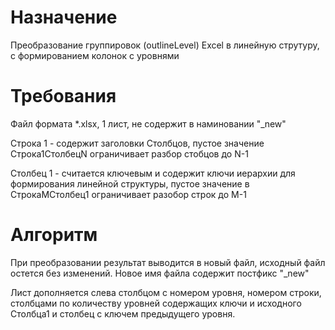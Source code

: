 # Назначение
Преобразование группировок (outlineLevel) Excel в линейную струтуру, с формированием колонок с уровнями

# Требования
Файл формата *.xlsx, 1 лист, не содержит в наминовании "_new"

Строка 1 - содержит заголовки Столбцов, пустое значение Строка1СтолбецN ограничивает разбор стобцов до N-1

Столбец 1 - считается ключевым и содержит ключи иерархии для формирования линейной структуры, пустое значение в СтрокаMСтолбец1 ограничивает разобор строк до M-1

# Алгоритм
При преобразовании результат выводится в новый файл, исходный файл остется без изменений. Новое имя файла содержит постфикс "_new"

Лист дополняется слева столбцом с номером уровня, номером строки, столбцами по количеству уровней содержащих ключи и исходного Столбца1 и столбец с ключем предыдущего уровня.
